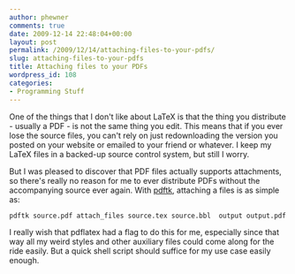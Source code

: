 ```yaml
---
author: phewner
comments: true
date: 2009-12-14 22:48:04+00:00
layout: post
permalink: /2009/12/14/attaching-files-to-your-pdfs/
slug: attaching-files-to-your-pdfs
title: Attaching files to your PDFs
wordpress_id: 108
categories:
- Programming Stuff
---
```


One of the things that I don't like about LaTeX is that the thing you distribute - usually a PDF - is not the same thing you edit.  This means that if you ever lose the source files, you can't rely on just redownloading the version you posted on your website or emailed to your friend or whatever.  I keep my LaTeX files in a backed-up source control system, but still I worry.

But I was pleased to discover that PDF files actually supports attachments, so there's really no reason for me to ever distribute PDFs without the accompanying source ever again.  With [pdftk](http://www.accesspdf.com/pdftk/), attaching a files is as simple as:

`
pdftk source.pdf attach_files source.tex source.bbl  output output.pdf
`

I really wish that pdflatex had a flag to do this for me, especially since that way all my weird styles and other auxiliary files could come along for the ride easily.  But a quick shell script should suffice for my use case easily enough.
